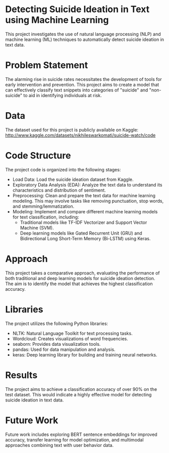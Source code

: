 # Detecting Suicide Ideation in Text using Machine Learning
This project investigates the use of natural language processing (NLP) and machine learning (ML) techniques to automatically detect suicide ideation in text data.

# Problem Statement
The alarming rise in suicide rates necessitates the development of tools for early intervention and prevention. This project aims to create a model that can effectively classify text snippets into categories of "suicide" and "non-suicide" to aid in identifying individuals at risk.

# Data
The dataset used for this project is publicly available on Kaggle: http://www.kaggle.com/datasets/nikhileswarkomati/suicide-watch/code

# Code Structure
The project code is organized into the following stages:

  - Load Data: Load the suicide ideation dataset from Kaggle.
  - Exploratory Data Analysis (EDA): Analyze the text data to understand its characteristics and distribution of sentiment.
  - Preprocessing: Clean and prepare the text data for machine learning modeling. This may involve tasks like removing punctuation, stop words, and stemming/lemmatization.
  - Modeling: Implement and compare different machine learning models for text classification, including:
    -   Traditional models like TF-IDF Vectorizer and Support Vector Machine (SVM).
    -   Deep learning models like Gated Recurrent Unit (GRU) and Bidirectional Long Short-Term Memory (Bi-LSTM) using Keras.
  
# Approach
This project takes a comparative approach, evaluating the performance of both traditional and deep learning models for suicide ideation detection. The aim is to identify the model that achieves the highest classification accuracy.

# Libraries
The project utilizes the following Python libraries:

  - NLTK: Natural Language Toolkit for text processing tasks.
  - Wordcloud: Creates visualizations of word frequencies.
  - seaborn: Provides data visualization tools.
  - pandas: Used for data manipulation and analysis.
  - keras: Deep learning library for building and training neural networks.
  
# Results
The project aims to achieve a classification accuracy of over 90% on the test dataset. This would indicate a highly effective model for detecting suicide ideation in text data.

# Future Work
Future work includes exploring BERT sentence embeddings for improved accuracy, transfer learning for model optimization, and multimodal approaches combining text with user behavior data.
